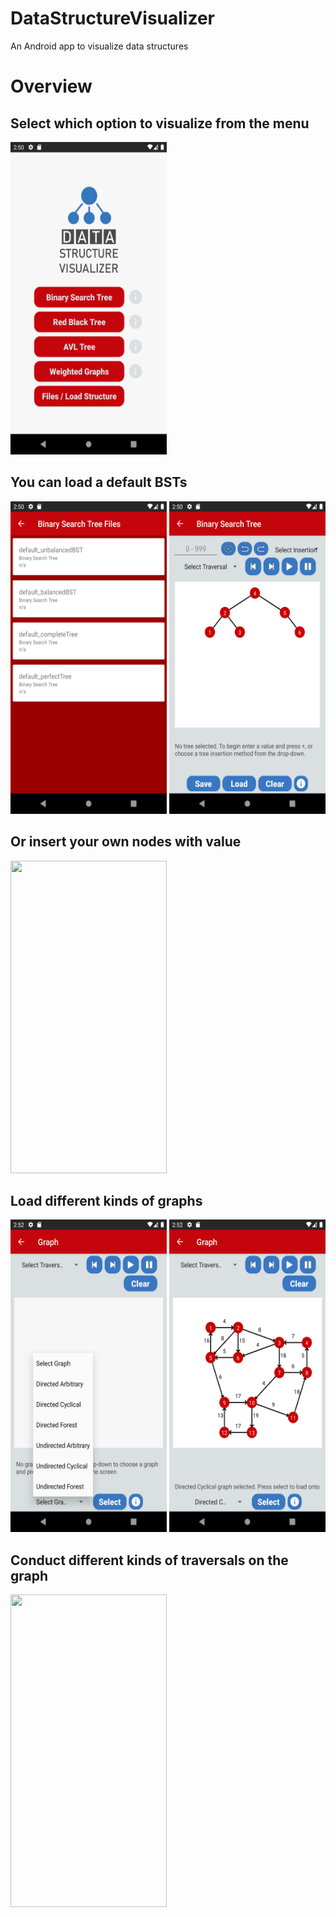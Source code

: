 # DataStructureVisualizer
An Android app to visualize data structures

 # Overview 

## Select which option to visualize from the menu
<img src="https://github.com/SamraajThack/DataStructureVisualiser/blob/main/Presentation/Screenshot_1629399001.png" width="250" height="500"/>


## You can load a default BSTs 
<span>
<img src="https://github.com/SamraajThack/DataStructureVisualiser/blob/main/Presentation/Screenshot_1629399019.png" width="250" height="500"/>
<img src="https://github.com/SamraajThack/DataStructureVisualiser/blob/main/Presentation/Screenshot_1629399046.png" width="250" height="500"/>
</span>

## Or insert your own nodes with value

<img src="https://github.com/SamraajThack/DataStructureVisualiser/blob/main/Presentation/untitled.gif" width="250" height="500"/>



## Load different kinds of graphs
<span>
<img src="https://github.com/SamraajThack/DataStructureVisualiser/blob/main/Presentation/Screenshot_1629399145.png" width="250" height="500"/>
<img src="https://github.com/SamraajThack/DataStructureVisualiser/blob/main/Presentation/Screenshot_1629399154.png" width="250" height="500"/>
</span>

## Conduct different kinds of traversals on the graph
<img src="https://github.com/SamraajThack/DataStructureVisualiser/blob/main/Presentation/untitled1.gif" width="250" height="500"/>











